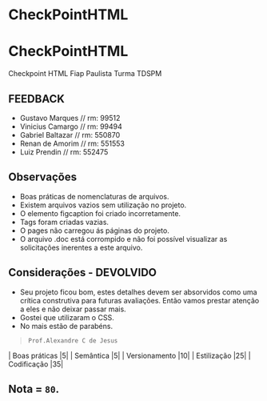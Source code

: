 # CheckPointHTML

# CheckPointHTML

Checkpoint HTML Fiap Paulista
Turma TDSPM

## FEEDBACK

- Gustavo Marques // rm: 99512
- Vinicius Camargo // rm: 99494
- Gabriel Baltazar // rm: 550870
- Renan de Amorim // rm: 551553
- Luiz Prendin // rm: 552475

## Observações
- Boas práticas de nomenclaturas de arquivos.
- Existem arquivos vazios sem utilização no projeto.
- O elemento figcaption foi criado incorretamente.
- Tags foram criadas vazias.
- O pages não carregou ás páginas do projeto.
- O arquivo .doc está corrompido e não foi possível visualizar as solicitações inerentes a este arquivo.

## Considerações - DEVOLVIDO

- Seu projeto ficou bom, estes detalhes devem ser absorvidos como uma crítica construtiva para futuras avaliações. Então vamos prestar atenção a eles e não deixar passar mais.
- Gostei que utilizaram o CSS.
- No mais estão de parabéns.

> `Prof.Alexandre C de Jesus`

| Boas práticas |5|
| Semântica		|5|
| Versionamento |10|
| Estilização	|25|
| Codificação	|35|

## Nota = `80`.

